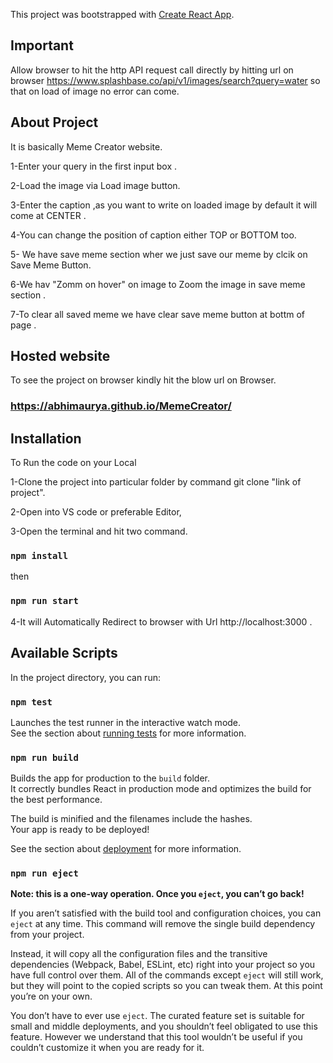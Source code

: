 This project was bootstrapped with [Create React App](https://github.com/facebook/create-react-app).

## Important
Allow browser to hit the http API request call directly by hitting url on browser https://www.splashbase.co/api/v1/images/search?query=water so that on load of image no error can come.

## About Project

It is basically Meme Creator website.

1-Enter your query in the first input box .

2-Load the image via Load image button.

3-Enter the caption ,as you want to write on loaded image by default it will come at CENTER .

4-You can change the position of caption either TOP or BOTTOM too.

5- We have save meme section wher we just save our meme by clcik on Save Meme Button.

6-We hav "Zomm on hover" on image  to Zoom the image in save meme section .

7-To clear  all saved meme we have clear save meme button at bottm of page .


## Hosted website 

To see the project on browser kindly hit the blow url on Browser.

### https://abhimaurya.github.io/MemeCreator/

## Installation

To Run the code on your Local 

1-Clone the project into particular folder by command git clone "link of project".

2-Open into VS code or preferable Editor,

3-Open the terminal and hit two command.

### `npm install` 
 then
### `npm run start`

4-It will Automatically Redirect to browser with Url http://localhost:3000 .

## Available Scripts

In the project directory, you can run:

### `npm test`

Launches the test runner in the interactive watch mode.<br />
See the section about [running tests](https://facebook.github.io/create-react-app/docs/running-tests) for more information.

### `npm run build`

Builds the app for production to the `build` folder.<br />
It correctly bundles React in production mode and optimizes the build for the best performance.

The build is minified and the filenames include the hashes.<br />
Your app is ready to be deployed!

See the section about [deployment](https://facebook.github.io/create-react-app/docs/deployment) for more information.

### `npm run eject`

**Note: this is a one-way operation. Once you `eject`, you can’t go back!**

If you aren’t satisfied with the build tool and configuration choices, you can `eject` at any time. This command will remove the single build dependency from your project.

Instead, it will copy all the configuration files and the transitive dependencies (Webpack, Babel, ESLint, etc) right into your project so you have full control over them. All of the commands except `eject` will still work, but they will point to the copied scripts so you can tweak them. At this point you’re on your own.

You don’t have to ever use `eject`. The curated feature set is suitable for small and middle deployments, and you shouldn’t feel obligated to use this feature. However we understand that this tool wouldn’t be useful if you couldn’t customize it when you are ready for it.

